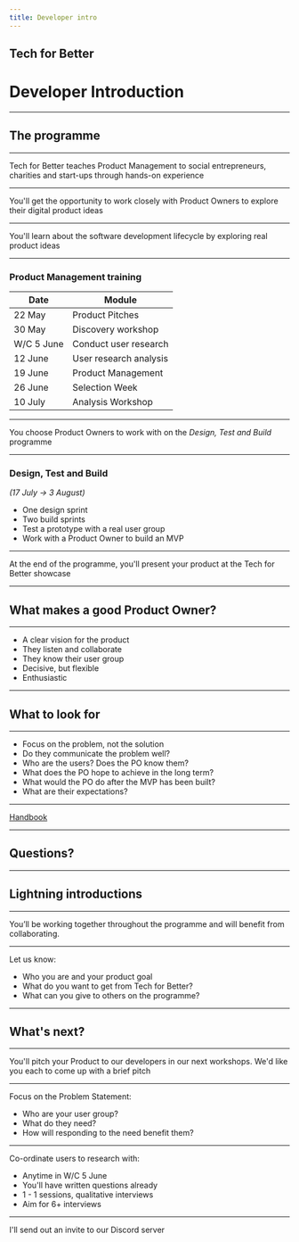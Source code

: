 ```yaml
---
title: Developer intro
---
```


## Tech for Better

# Developer Introduction

---

## The programme

---

Tech for Better teaches Product Management to social entrepreneurs, charities and start-ups through hands-on experience

---

You'll get the opportunity to work closely with Product Owners to explore their digital product ideas

---

You'll learn about the software development lifecycle by exploring real product ideas

---

### Product Management training

| Date       | Module                 |
| ---------- | ---------------------- |
| 22 May     | Product Pitches        |
| 30 May     | Discovery workshop     |
| W/C 5 June | Conduct user research  |
| 12 June    | User research analysis |
| 19 June    | Product Management     |
| 26 June    | Selection Week         |
| 10 July    | Analysis Workshop      |

---

You choose Product Owners to work with on the _Design, Test and Build_ programme

---

### Design, Test and Build

_(17 July -> 3 August)_

- One design sprint
- Two build sprints
- Test a prototype with a real user group
- Work with a Product Owner to build an MVP

---

At the end of the programme, you'll present your product at the Tech for Better showcase

---

## What makes a good Product Owner?

---

- A clear vision for the product
- They listen and collaborate
- They know their user group
- Decisive, but flexible
- Enthusiastic

---

## What to look for

---

- Focus on the problem, not the solution
- Do they communicate the problem well?
- Who are the users? Does the PO know them?
- What does the PO hope to achieve in the long term?
- What would the PO do after the MVP has been built?
- What are their expectations?

---

[Handbook](https://learn.foundersandcoders.com/course/handbook/tech-for-better/)

---

## Questions?

---

## Lightning introductions

---

You’ll be working together throughout the programme and will benefit from collaborating.

---

Let us know:

- Who you are and your product goal
- What do you want to get from Tech for Better?
- What can you give to others on the programme?

---

## What's next?

---

You'll pitch your Product to our developers in our next workshops. We'd like you each to come up with a brief pitch

---

Focus on the Problem Statement:

- Who are your user group?
- What do they need?
- How will responding to the need benefit them?

---

Co-ordinate users to research with:

- Anytime in W/C 5 June
- You'll have written questions already
- 1 - 1 sessions, qualitative interviews
- Aim for 6+ interviews

---

I'll send out an invite to our Discord server
